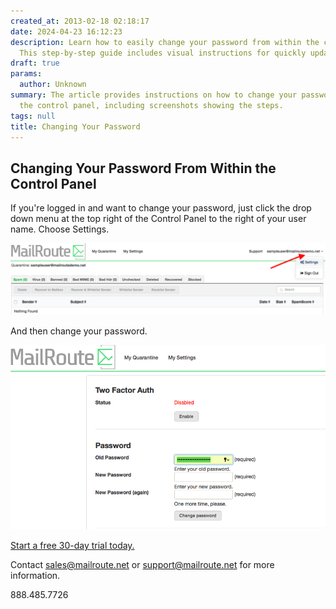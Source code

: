 ```yaml
---
created_at: 2013-02-18 02:18:17
date: 2024-04-23 16:12:23
description: Learn how to easily change your password from within the control panel.
  This step-by-step guide includes visual instructions for quickly updating your credentials.
draft: true
params:
  author: Unknown
summary: The article provides instructions on how to change your password from within
  the control panel, including screenshots showing the steps.
tags: null
title: Changing Your Password
---
```



## Changing Your Password From Within the Control Panel

If you're logged in and want to change your password, just click the drop down
menu at the top right of the Control Panel to the right of your user name.
Choose Settings.

![Screen_Shot_2018-04-05_at_3.25.52_PM.png](screen_shot_2018-04-05_at_32552_pm.png)

And then change your password.

![Screen_Shot_2018-04-05_at_3.26.14_PM.png](screen_shot_2018-04-05_at_32614_pm.png)

[Start a free 30-day trial today.](http://mailroute.net/signup.html)

Contact [sales@mailroute.net](mailto:sales@mailroute.net) or
[support@mailroute.net](mailto:support@mailroute.net) for more information.

888.485.7726


